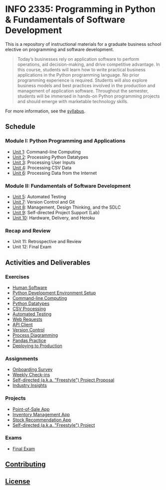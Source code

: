 # INFO 2335: Programming in Python & Fundamentals of Software Development

This is a repository of instructional materials for a graduate business school elective on programming and software development.

> Today’s businesses rely on application software to perform operations, aid decision-making, and drive competitive advantage. In this course, students will learn how to write practical business applications in the Python programming language. No prior programming experience is required. Students will also explore business models and best practices involved in the production and management of application software. Throughout the semester, students will be immersed in hands-on Python programming projects and should emerge with marketable technology skills.

For more information, see the [syllabus](/syllabus-20180614.pdf).






## Schedule

### Module I: Python Programming and Applications

  + [Unit 1](/units/unit-1/agenda.md): Command-line Computing
  + [Unit 2](/units/unit-2/agenda.md): Processing Python Datatypes
  + [Unit 3](/units/unit-3/agenda.md): Processing User Inputs
  + [Unit 4](/units/unit-4/agenda.md): Processing CSV Data
  + [Unit 6](/units/unit-6/agenda.md): Processing Data from the Internet

### Module II: Fundamentals of Software Development

  + [Unit 5](/units/unit-5/agenda.md): Automated Testing
  + [Unit 7](/units/unit-7/agenda.md): Version Control and Git
  + [Unit 8](/units/unit-8/agenda.md): Management, Design Thinking, and the SDLC
  + [Unit 9](/units/unit-9/agenda.md): Self-directed Project Support (Lab)
  + [Unit 10](/units/unit-10/agenda.md): Hardware, Delivery, and Heroku

### Recap and Review

  + Unit 11: Retrospective and Review
  + Unit 12: Final Exam






## Activities and Deliverables

### Exercises

  + [Human Software](/exercises/human-software/exercise.md)
  + [Python Development Environment Setup](/exercises/dev-environment-setup/exercise.md)
  + [Command-line Computing](/exercises/command-line-computing/exercise.md)
  + [Python Datatypes](/exercises/python-datatypes/exercise.md)
  + [CSV Processing](/exercises/csv-processing/exercise.md)
  + [Automated Testing](/exercises/automated-testing/exercise.md)
  + [Web Requests](/exercises/web-requests/exercise.md)
  + [API Client](/exercises/api-client/exercise.md)
  + [Version Control](/exercises/version-control/exercise.md)
  + [Process Diagramming](/exercises/process-diagramming/exercise.md)
  + [Pandas Practice](/exercises/pandas-practice/exercise.md)
  + [Deploying to Production](/exercises/deploying-to-production/exercise.md)

### Assignments

  + [Onboarding Survey](https://goo.gl/forms/UhXUqDUVE0pgeQlK2)
  + [Weekly Check-ins](https://goo.gl/forms/6MiFYOcwBdDulp763)
  + [Self-directed (a.k.a. "Freestyle") Project Proposal](/projects/freestyle/proposal.md)
  + [Industry Insights](/assignments/industry-insights/assignment.md)

### Projects

  + [Point-of-Sale App](/projects/point-of-sale-app/project.md)
  + [Inventory Management App](/projects/inventory-app/project.md)
  + [Stock Recommendation App](/projects/stocks-app/project.md)
  + [Self-directed (a.k.a. "Freestyle") Project](/projects/freestyle/project.md)

### Exams

  + [Final Exam](/exams/final/exam.md)





## [Contributing](/CONTRIBUTING.md)

## [License](/LICENSE.md)
